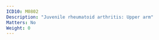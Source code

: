 ```yaml
---
ICD10: M0802
Description: "Juvenile rheumatoid arthritis: Upper arm"
Matters: No
Weight: 0
---
```


